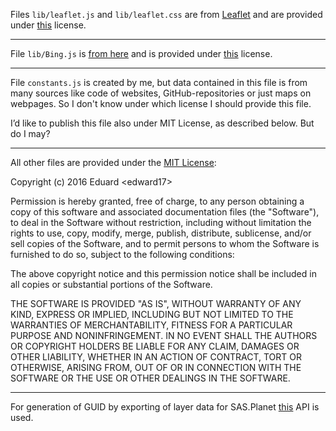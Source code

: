 Files `lib/leaflet.js` and `lib/leaflet.css` are from [Leaflet](http://leafletjs.com/) and are provided under [this](https://github.com/Leaflet/Leaflet/blob/master/LICENSE) license.

---

File `lib/Bing.js` is [from here](https://github.com/shramov/leaflet-plugins/blob/master/layer/tile/Bing.js) and is provided under [this](https://github.com/shramov/leaflet-plugins/blob/master/LICENSE) license.

---

File `constants.js` is created by me, but data contained in this file is from many sources like code of websites, GitHub-repositories or just maps on webpages. So I don't know under which license I should provide this file.

I’d like to publish this file also under MIT License, as described below. But do I may?

---

All other files are provided under the [MIT License](https://en.wikipedia.org/wiki/MIT_License):

Copyright (c) 2016 Eduard \<edward17\>

Permission is hereby granted, free of charge, to any person obtaining a copy
of this software and associated documentation files (the "Software"), to deal
in the Software without restriction, including without limitation the rights
to use, copy, modify, merge, publish, distribute, sublicense, and/or sell
copies of the Software, and to permit persons to whom the Software is
furnished to do so, subject to the following conditions:

The above copyright notice and this permission notice shall be included in all
copies or substantial portions of the Software.

THE SOFTWARE IS PROVIDED "AS IS", WITHOUT WARRANTY OF ANY KIND, EXPRESS OR
IMPLIED, INCLUDING BUT NOT LIMITED TO THE WARRANTIES OF MERCHANTABILITY,
FITNESS FOR A PARTICULAR PURPOSE AND NONINFRINGEMENT. IN NO EVENT SHALL THE
AUTHORS OR COPYRIGHT HOLDERS BE LIABLE FOR ANY CLAIM, DAMAGES OR OTHER
LIABILITY, WHETHER IN AN ACTION OF CONTRACT, TORT OR OTHERWISE, ARISING FROM,
OUT OF OR IN CONNECTION WITH THE SOFTWARE OR THE USE OR OTHER DEALINGS IN THE
SOFTWARE.

---

For generation of GUID by exporting of layer data for SAS.Planet [this](http://guid.setgetgo.com/) API is used.